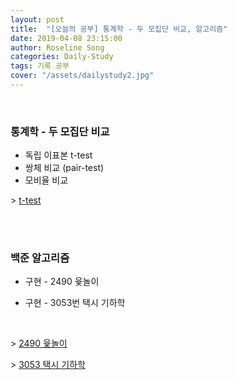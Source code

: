 ```yaml
---
layout: post
title:  "[오늘의 공부] 통계학 - 두 모집단 비교, 알고리즘"
date: 2019-04-08 23:15:00
author: Roseline Song
categories: Daily-Study
tags: 기록 공부
cover: "/assets/dailystudy2.jpg"
---
```


<br>

### 통계학 - 두 모집단 비교

- 독립 이표본 t-test
- 쌍체 비교 (pair-test)
- 모비율 비교 

\> [t-test](https://roseline124.github.io/data-analytics/2019/04/08/DA-R-statistics8.html)

<br>
<br>

### 백준 알고리즘 

- 구현 - 2490 윷놀이

- 구현 - 3053번 택시 기하학

<br>

\> [2490 윷놀이]()

\> [3053 택시 기하학]()

